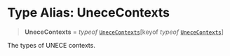 # Type Alias: UneceContexts

> **UneceContexts** = *typeof* [`UneceContexts`](../variables/UneceContexts.md)\[keyof *typeof* [`UneceContexts`](../variables/UneceContexts.md)\]

The types of UNECE contexts.
